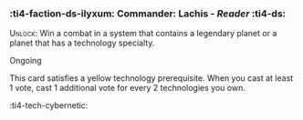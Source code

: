 ### :ti4-faction-ds-ilyxum: **Commander**: Lachis - _Reader_ :ti4-ds:
<span style="font-variant:small-caps;">Unlock</span>: Win a combat in a system that contains a legendary planet or a planet that has a technology specialty.

Ongoing

This card satisfies a yellow technology prerequisite.
When you cast at least 1 vote, cast 1 additional vote for every 2 technologies you own.

:ti4-tech-cybernetic: